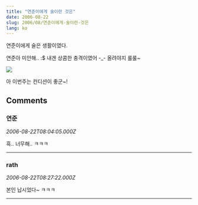 ```yaml
---
title: "연준이에게 술이란 것은"
date: 2006-08-22
slug: 2006/08/연준이에게-술이란-것은
lang: ko
---
```


연준이에게 술은 생활이였다.

연준아 미안해.. :$ 내겐 상콤한 충격이였어 -_- 올려야지 룰룰~

![](/img/chat082201.png)

아 이번주는 컨디션이 좋군~!

## Comments

### 연준
*2006-08-22T08:04:05.000Z*

흑.. 너무해.. ㅋㅋㅋ

---

### rath
*2006-08-22T08:27:22.000Z*

본인 납시었다~ ㅋㅋㅋ

---


